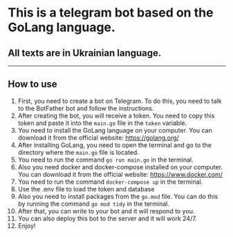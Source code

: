 # This is a telegram bot based on the GoLang language.

## All texts are in Ukrainian language.

---

## How to use

1. First, you need to create a bot on Telegram. To do this, you need to talk to the BotFather bot and follow the instructions.
2. After creating the bot, you will receive a token. You need to copy this token and paste it into the `main.go` file in the `token` variable.
3. You need to install the GoLang language on your computer. You can download it from the official website: https://golang.org/
4. After installing GoLang, you need to open the terminal and go to the directory where the `main.go` file is located.
5. You need to run the command `go run main.go` in the terminal.
6. Also you need docker and docker-compose installed on your computer. You can download it from the official website: https://www.docker.com/
7. You need to run the command `docker-compose up` in the terminal.
8. Use the .env file to load the token and database
9. Also you need to install packages from the `go.mod` file. You can do this by running the command `go mod tidy` in the terminal.
10. After that, you can write to your bot and it will respond to you. 
11. You can also deploy this bot to the server and it will work 24/7. 
12. Enjoy!
